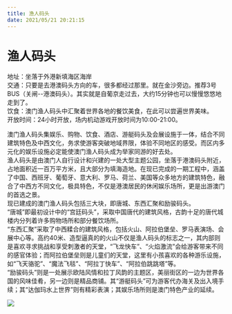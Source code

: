 ```yaml
---
title: 渔人码头  
date: 2021/05/21 20:21:15  
---
```

  
# 渔人码头  
地址：坐落于外港新填海区海岸  
交通：只要是去港澳码头方向的车，很多都经过那里。就在金沙旁边。推荐3号BUS（关闸--港澳码头）。其实就是自葡京走过去，大约15分钟也可以慢慢悠悠地走到了。  
饮食：澳门渔人码头中汇聚着世界各地的餐饮美食，在此可以尝遍世界美味。  
开放时间：24小时开放，场内机动游戏开放时间为10:00-21:00。  
  
澳门渔人码头集娱乐、购物、饮食、酒店、游艇码头及会展设施于一体，结合不同建筑特色及中西文化，务求使游客突破地域界限，体验不同地区的感受。而区内多元化的娱乐设施必定能使澳门渔人码头成为举家同游的好去处。  
渔人码头是由澳门人自行设计和兴建的一处大型主题公园，坐落于港澳码头附近，占地面积近一百万平方米，且大部分为填海造地。在现已完成的一期工程中，涵盖了中国、西班牙、葡萄牙、意大利、罗马、荷兰、美国等众多地方的建筑特色，融合了中西方不同文化，极具特色，不仅是港澳居民的休闲娱乐场所，更是出游澳门的首选之景。  
现已建成的澳门渔人码头包括三大块，即唐城、东西汇聚和励骏码头。  
“唐城”即最初设计中的“宫廷码头”，采取中国唐代的建筑风格，古韵十足的唐代城楼内分列着许多购物场所和部分餐饮场所。  
 “东西汇聚”采取了中西糅合的建筑风格，包括火山、阿拉伯堡垒、罗马表演场、会展中心等。高约40米、造型逼真的的火山不仅是渔人码头的标志之一，其内部则是喜欢寻求挑战和享受刺激者的天堂，“飞龙快车”、“火焰激流”会给游客带来不同的感官体验；而阿拉伯堡垒则是儿童们的天堂，这里有小孩喜欢的各种游乐设施，如“飞天骆驼”、“魔法飞毯”、“阿拉丁快车”、“阿拉伯跳跳塔”等。  
 “励骏码头”则是一处展示欧陆风情和拉丁风韵的主题区，美丽街区的一边为世界各国的风味佳肴，另一边则是精品商铺。其“游艇码头”可为游客代办海关及出入境手续；其“达伽玛水上世界”则有精彩表演；其娱乐场所则是澳门特色产业的延续。  
  
![](https://raw.staticdn.net/szqq0512/Pic/main/img/202201212103858.png)  